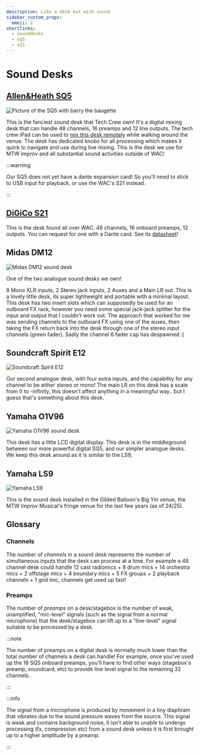 ```yaml
---
description: Like a desk but with sound
sidebar_custom_props:
  emoji: 🎚️
shortlinks:
  - sounddesks
  - sq5
  - s21
---
```


# Sound Desks

## [Allen&Heath SQ5](https://www.allen-heath.com/hardware/sq/)

![Picture of the SQ5 with barry the baugette](./sq5-baguette-kishansharma.jpg)

This is the fanciest sound desk that Tech Crew own! It's a digital mixing desk that can handle 48 channels, 16 preamps
and 12 line outputs. The tech crew iPad can be used to
[mix this desk remotely](/wiki/disciplines/general/networking#sq5-audio-mixer) while walking around the venue. The desk
has dedicated knobs for all processing which makes it quick to navigate and use during live mixing. This is the desk we
use for MTW improv and all substantial sound activities outside of WAC!

:::warning

Our SQ5 does not yet have a dante expansion card! So you'll need to stick to USB input for playback, or use the WAC's
S21 instead.

:::

## [DiGiCo S21](https://digico.biz/consoles/s21/)

This is the desk found all over WAC. 48 channels, 16 onboard preamps, 12 outputs. You can request for one with a Dante
card. See its [datasheet](https://digico.biz/wp-content/uploads/2020/04/DiGiCo-S21-Data-Sheet-1.pdf)!

## Midas DM12

![Midas DM12 sound desk](./midas-dm12-kishansharma.jpg)

One of the two analogue sound desks we own!

8 Mono XLR inputs, 2 Stereo jack inputs, 2 Auxes and a Main LR out. This is a lovely little desk, its super lightweight
and portable with a minimal layout. This desk has two insert slots which can supposedly be used for an outboard FX rack,
however you need some special jack-jack splitter for the input and output that I couldn't work out. The approach that
worked for me was sending channels to the outboard FX using one of the auxes, then taking the FX return back into the
desk through one of the stereo input channels (green fader). Sadly the channel 6 fader cap has despawned :(

## Soundcraft Spirit E12

![Soundcraft Spirit E12](./soundcraft-spirit-e12-kishansharma.jpg)

Our second analogue desk, with four extra inputs, and the capability for any channel to be either stereo or mono! The
main LR on this desk has a scale from 0 to -infinity, this doesn't affect anything in a meaningful way.. but I guess
that's something about this desk.

## Yamaha O1V96

![Yamaha O1V96 sound desk](./yamaha-O1V96-kishansharma.jpg)

This desk has a little LCD digital display. This desk is in the middleground between our more powerful digital SQ5, and
our simpler analogue desks. We keep this desk around as it is similar to the LS9,

## Yamaha LS9

![Yamaha LS9](./LS9-fringe-joshheng.jpg)

This is the sound desk installed in the Gilded Balloon's Big Yin venue, the MTW Improv Musical's fringe venue for the
last few years (as of 24/25).

## Glossary

### Channels

The number of _channels_ in a sound desk represents the number of simultaneous inputs that the desk can process at a
time. For example a 48 channel desk could handle 12 cast radiomics + 8 drum mics + 14 orchestra mics + 2 offstage mics +
4 boundary mics + 5 FX groups + 2 playback channels + 1 god mic, channels get used up fast!

### Preamps

The number of _preamps_ on a desk/stagebox is the number of weak, unamplified, "mic-level" signals (such as the signal
from a normal microphone) that the desk/stagebox can lift up to a "line-level" signal suitable to be processed by a
desk.

:::note

The number of preamps on a digital desk is normally much lower than the total number of channels a desk can handle! For
example, once you've used up the 16 SQ5 onboard preamps, you'll have to find other ways (stagebox's preamp, soundcard,
etc) to provide line level signal to the remaining 32 channels.

:::

:::info

The signal from a microphone is produced by movement in a tiny diaphram that vibrates due to the sound pressure waves
from the source. This signal is weak and contains background noise, it isn't able to unable to undergo processing (fx,
compression etc) from a sound desk unless it is first brought up to a higher amplitude by a preamp.

:::
